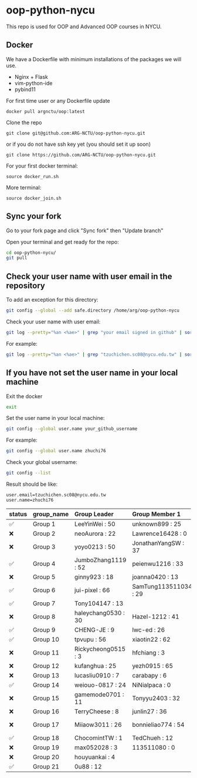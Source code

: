 # oop-python-nycu

This repo is used for OOP and Advanced OOP courses in NYCU.

## Docker

We have a Dockerfile with minimum installations of the packages we will use.
* Nginx + Flask
* vim-python-ide
* pybind11

For first time user or any Dockerfile update
```
docker pull argnctu/oop:latest
```

Clone the repo
```
git clone git@github.com:ARG-NCTU/oop-python-nycu.git
```
or if you do not have ssh key yet (you should set it up soon)
```
git clone https://github.com/ARG-NCTU/oop-python-nycu.git
```

For your first docker terminal:
```
source docker_run.sh
```

More terminal:
```
source docker_join.sh
```

## Sync your fork
Go to your fork page and click "Sync fork" then "Update branch"


Open your terminal and get ready for the repo:
```sh
cd oop-python-nycu/
git pull
```

## Check your user name with user email in the repository
To add an exception for this directory:
```sh
git config --global --add safe.directory /home/arg/oop-python-nycu
```

Check your user name with user email:
```sh
git log --pretty="%an <%ae>" | grep "your email signed in github" | sort | uniq
```

For example:
```sh
git log --pretty="%an <%ae>" | grep "tzuchichen.sc08@nycu.edu.tw" | sort | uniq
```

## If you have not set the user name in your local machine
Exit the docker
```sh
exit
```

Set the user name in your local machine:
```sh
git config --global user.name your_github_username
```

For example:
```sh
git config --global user.name zhuchi76
```

Check your global username:
```sh
git config --list
```
Result should be like:
```
user.email=tzuchichen.sc08@nycu.edu.tw
user.name=zhuchi76
```

<!--START_SECTION:pytest-->

| status   | group_name   | Group Leader        | Group Member 1        | Group Member 2         |
|:---------|:-------------|:--------------------|:----------------------|:-----------------------|
| ✅        | Group 1      | LeeYinWei : 50      | unknown899 : 25       |                        |
| ❌        | Group 2      | neoAurora : 22      | Lawrence16428 : 0     | howardhung14 : 14      |
| ❌        | Group 3      | yoyo0213 : 50       | JonathanYangSW : 37   | GinoChen113511247 : 32 |
| ✅        | Group 4      | JumboZhang1119 : 52 | peienwu1216 : 33      | chxyuuu : 46           |
| ❌        | Group 5      | ginny923 : 18       | joanna0420 : 13       | dua0505 : 17           |
| ✅        | Group 6      | jui-pixel : 66      | SamTung113511034 : 29 | charles691 : 35        |
| ✅        | Group 7      | Tony104147 : 13     |                       |                        |
| ❌        | Group 8      | haleychang0530 : 30 | Hazel-1212 : 41       | tree1014 : 24          |
| ✅        | Group 9      | CHENG-JE : 9        | lwc-ed : 26           |                        |
| ✅        | Group 10     | tpvupu : 56         | xiaotin22 : 62        | calistayang : 43       |
| ❌        | Group 11     | Rickycheong0515 : 3 | hfchiang : 3          | Samuel11GitHub : 0     |
| ❌        | Group 12     | kufanghua : 25      | yezh0915 : 65         | fiesta0217 : 13        |
| ❌        | Group 13     | lucasliu0910 : 7    | carabapy : 6          | jing1688 : 65          |
| ✅        | Group 14     | weiouo-0817 : 24    | NiNialpaca : 0        |                        |
| ❌        | Group 15     | gamemode0701 : 11   | Tonyyu2403 : 32       |                        |
| ❌        | Group 16     | TerryCheese : 8     | junlin27 : 36         |                        |
| ❌        | Group 17     | Miiaow3011 : 26     | bonnieliao774 : 54    | emmazheng0318 : 21     |
| ✅        | Group 18     | ChocomintTW : 1     | TedChueh : 12         | pitinghsu : 0          |
| ❌        | Group 19     | max052028 : 3       | 113511080 : 0         |                        |
| ❌        | Group 20     | houyuankai : 4      |                       |                        |
| ✅        | Group 21     | 0u88 : 12           |                       |                        |
<!--END_SECTION:pytest-->